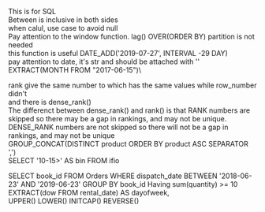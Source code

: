 This is for SQL\
Between is inclusive in both sides\
when calul, use case to avoid null \
Pay attention to the window function. lag() OVER(ORDER BY) partition is not needed\
this function is useful DATE_ADD('2019-07-27', INTERVAL -29 DAY)\
pay attention to date, it's str and should be attached with ''\
EXTRACT(MONTH FROM "2017-06-15")\

rank give the same number to which has the same values while row_number didn't\
and there is dense_rank()\
The differenct between dense_rank() and rank() is that  RANK numbers are skipped so there may be a gap in rankings, and may not be unique. DENSE_RANK numbers are not skipped so there will not be a gap in rankings, and may not be unique\
GROUP_CONCAT(DISTINCT product ORDER BY product ASC SEPARATOR ',')\
SELECT '10-15>' AS bin FROM ifio

SELECT book_id
FROM Orders
WHERE dispatch_date BETWEEN '2018-06-23' AND '2019-06-23'
GROUP BY book_id
Having sum(quantity) >= 10\
             EXTRACT(dow FROM rental_date) AS dayofweek,\
UPPER() LOWER() INITCAP() REVERSE()
             



